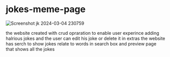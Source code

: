 # jokes-meme-page
![Screenshot jk 2024-03-04 230759](https://github.com/brianlangay4/jokes-meme-page/assets/67788456/26d30ba2-2d63-4cf3-8668-0c54f5f86bd2)

the website created with crud opraration to enable user experince adding halrious jokes and the user can edit his joke or delete it 
in extras the website has serch to show jokes relate to words in search box and preview page that shows all the jokes

